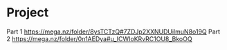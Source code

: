# Project 
 
Part 1
https://mega.nz/folder/8ysTCTzQ#7ZDJp2XXNUDUilmuN8o19Q
Part 2 
https://mega.nz/folder/0n1AEDya#u_ICWIoKRvRC1OU8_BkoOQ
